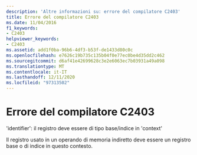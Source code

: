 ```yaml
---
description: 'Altre informazioni su: errore del compilatore C2403'
title: Errore del compilatore C2403
ms.date: 11/04/2016
f1_keywords:
- C2403
helpviewer_keywords:
- C2403
ms.assetid: add1f0ba-96b6-4df3-b53f-de1433d80c0c
ms.openlocfilehash: e7626c19b735c135b04f0e77ec0be4d35dd2c462
ms.sourcegitcommit: d6af41e42699628c3e2e6063ec7b03931a49a098
ms.translationtype: MT
ms.contentlocale: it-IT
ms.lasthandoff: 12/11/2020
ms.locfileid: "97313502"
---
```

# <a name="compiler-error-c2403"></a>Errore del compilatore C2403

'identifier': il registro deve essere di tipo base/indice in 'context'

Il registro usato in un operando di memoria indiretto deve essere un registro base o di indice in questo contesto.
